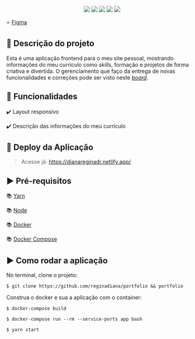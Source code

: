 <p align="center">
  <img src="https://img.shields.io/static/v1?label=react&message=framework&color=blue&style=for-the-badge&logo=REACT"/>
  <img src="https://img.shields.io/static/v1?label=Netlify&message=deploy&color=blue&style=for-the-badge&logo=netlify"/>
  <img src="http://img.shields.io/static/v1?label=License&message=MIT&color=green&style=for-the-badge"/>
  <img src="http://img.shields.io/static/v1?label=STATUS&message=CONCLUIDO&color=GREEN&style=for-the-badge"/>
  <img src="http://img.shields.io/static/v1?label=vers%C3%A3o%20do%20projeto&message=v3.0.0&color=violet&style=for-the-badge&logo=github">
</p>

:star: [Figma](https://www.figma.com/file/3hXtwB6U7DRJMdObzqEQus/Diana-Figma-Template-1?node-id=220-2&t=HED93qvoPNglYFap-0)

##  :dash: Descrição do projeto

Esta é uma aplicação frontend para o meu site pessoal, mostrando informações do meu currículo como _skills_, formação e projetos de forma criativa e divertida. O gerenciamento que faço da entrega de novas funcionalidades e correções pode ser visto neste [_board_](https://github.com/users/reginadiana/projects/6).

##  :dash: Funcionalidades

:heavy_check_mark: Layout responsívo

:heavy_check_mark: Descrição das informações do meu currículo

##  :dash: Deploy da Aplicação

> Acesse já: https://dianareginadr.netlify.app/

## :arrow_forward: Pré-requisitos

:books: [Yarn](https://yarnpkg.com/lang/pt-BR/docs/install/)

:books: [Node](https://nodejs.org/en/download/)

:books: [Docker](https://docs.docker.com/engine/install/ubuntu/)

:books: [Docker Compose](https://docs.docker.com/compose/install/)

## :arrow_forward: Como rodar a aplicação

No terminal, clone o projeto:

```
$ git clone https://github.com/reginadiana/portfolio && portfolio
```

Construa o docker e sua a aplicação com o container:

```
$ docker-compose build

$ docker-compose run --rm --service-ports app bash

$ yarn start
```
